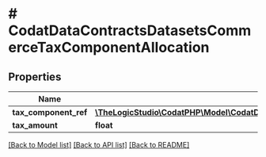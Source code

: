 # # CodatDataContractsDatasetsCommerceTaxComponentAllocation

## Properties

Name | Type | Description | Notes
------------ | ------------- | ------------- | -------------
**tax_component_ref** | [**\TheLogicStudio\CodatPHP\Model\CodatDataContractsDatasetsCommerceTaxComponentRef**](CodatDataContractsDatasetsCommerceTaxComponentRef.md) |  | [optional]
**tax_amount** | **float** |  | [optional]

[[Back to Model list]](../../README.md#models) [[Back to API list]](../../README.md#endpoints) [[Back to README]](../../README.md)

